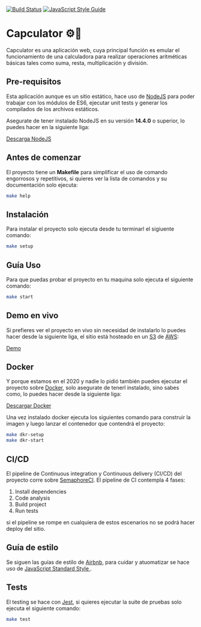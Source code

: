 [![Build Status](https://abuzzany.semaphoreci.com/badges/capculator/branches/master.svg?style=shields)](https://abuzzany.semaphoreci.com/projects/capculator)
[![JavaScript Style Guide](https://img.shields.io/badge/code_style-standard-brightgreen.svg)](https://standardjs.com)

# Capculator ⚙️🧮
Capculator es una aplicación web, cuya principal función es emular el
funcionamiento de una calculadora para realizar operaciones
aritméticas básicas tales como suma, resta, multiplicación y división.

## Pre-requisitos
Esta aplicación aunque es un sitio estático, hace uso de 
[NodeJS](https://nodejs.org/) para poder trabajar con los módulos de ES6, 
ejecutar unit tests y generar los compilados de los archivos estáticos.

Asegurate de tener instalado NodeJS en su versión **14.4.0** o
superior, lo puedes hacer en la siguiente liga:

[Descarga NodeJS](https://nodejs.org/en/)

## Antes de comenzar
El proyecto tiene un **Makefile** para simplificar el uso de comando
engorrosos y repetitivos, si quieres ver la lista de comandos y su documentación
solo ejecuta:

```bash
make help
```

## Instalación
Para instalar el proyecto solo ejecuta desde tu terminarl el sigiuente comando:

```bash
make setup
```

## Guía Uso

Para que puedas probar el proyecto en tu maquina solo ejecuta el siguiente
comando:

```bash
make start
```

## Demo en vivo

Si prefieres ver el proyecto en vivo sin necesidad de instalarlo lo puedes hacer
desde la siguiente liga, el sitio está hosteado en un [S3](https://aws.amazon.com/s3/) de [AWS](https://aws.amazon.com/):

[Demo](https://capculator.s3-us-west-2.amazonaws.com/index.html)

## Docker
Y porque estamos en el 2020 y nadie lo pidió también puedes ejecutar el proyecto
sobre [Docker](https://www.docker.com/), solo asegurate de tenerl instalado,
sino sabes como, lo puedes hacer desde la siguiente liga:

[Descargar Docker](https://docs.docker.com/docker-for-windows/install/)

Una vez instalado docker ejecuta los siguientes comando para construir la imagen
y luego lanzar el contenedor que contendrá el proyecto:

```bash
make dkr-setup
make dkr-start
```

## CI/CD

El pipeline de Continuous integration y Continuous delivery (CI/CD) del proyecto corre
sobre [SemaphoreCI](https://abuzzany.semaphoreci.com/branches/f6c9090a-7b57-42f6-878e-b007efde46d4). El pipeline de CI contempla 4 fases:

<ol>
<li>Install dependencies</li>
<li>Code analysis</li>
<li>Build project</li>
<li>Run tests</li>
</ol>

si el pipeline se rompe en cualquiera de estos escenarios no se podrá hacer 
deploy del sitio.

## Guía de estilo

Se siguen las guías de estilo de [Airbnb](https://github.com/airbnb/javascript),
para cuidar y atuomatizar se hace uso de [JavaScript Standard Style
](https://standardjs.com).

## Tests

El testing se hace con [Jest](https://jestjs.io/), si quieres ejecutar la suite
de pruebas solo ejecuta el siguiente comando:

```bash
make test
```


